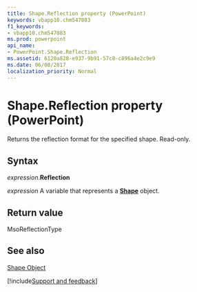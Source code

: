 ```yaml
---
title: Shape.Reflection property (PowerPoint)
keywords: vbapp10.chm547083
f1_keywords:
- vbapp10.chm547083
ms.prod: powerpoint
api_name:
- PowerPoint.Shape.Reflection
ms.assetid: 6120a828-e937-9b91-57c8-c896a4e2c9e9
ms.date: 06/08/2017
localization_priority: Normal
---
```



# Shape.Reflection property (PowerPoint)

Returns the reflection format for the specified shape. Read-only.


## Syntax

_expression_.**Reflection**

_expression_ A variable that represents a **[Shape](PowerPoint.Shape.md)** object.


## Return value

MsoReflectionType


## See also


[Shape Object](PowerPoint.Shape.md)

[!include[Support and feedback](~/includes/feedback-boilerplate.md)]